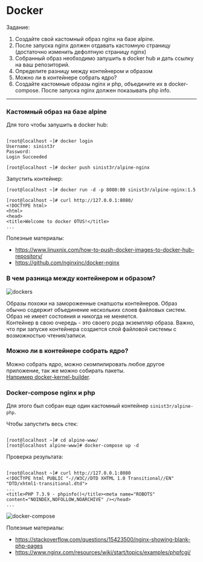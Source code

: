 # Docker

Задание:
1. Создайте свой кастомный образ nginx на базе alpine. 
1. После запуска nginx должен отдавать кастомную страницу (достаточно изменить дефолтную страницу nginx)
1. Собранный образ необходимо запушить в docker hub и дать ссылку на ваш репозиторий.   
1. Определите разницу между контейнером и образом 
1. Можно ли в контейнере собрать ядро? 
1. Создайте кастомные образы nginx и php, объедините их в docker-compose. После запуска nginx должен показывать php info.  

---

### Кастомный образ на базе alpine

Для того чтобы запушить в docker hub: 

```console

[root@localhost ~]# docker login
Username: sinist3r
Password: 
Login Succeeded

[root@localhost ~]# docker push sinist3r/alpine-nginx

```

Запустить контейнер: 

```console
[root@localhost ~]# docker run -d -p 8080:80 sinist3r/alpine-nginx:1.5

[root@localhost ~]# curl http://127.0.0.1:8080/
<!DOCTYPE html>
<html>
<head>
<title>Welcome to docker OTUS!</title>
...

```


Полезные материалы:  
- https://www.linuxnix.com/how-to-push-docker-images-to-docker-hub-repository/
- https://github.com/nginxinc/docker-nginx

### В чем разница между контейнером и образом?

![dockers](https://github.com/sinist3rr/otus-linux/blob/master/HW13/images/dockers.png)

Образы похожи на замороженные снапшоты контейнеров. 
Образ обычно содержит объединение нескольких слоев файловых систем. Образ не имеет состояния и никогда не меняется.  
Контейнер в свою очередь - это своего рода экземпляр образа. Важно, что при запуске контейнера создается слой файловой системы с возможностью чтения/записи.   

### Можно ли в контейнере собрать ядро?

Можно собрать ядро, можно скомпилировать любое другое приложение, так же можно собирать пакеты.  
[Например docker-kernel-builder](https://github.com/moul/docker-kernel-builder). 

### Docker-compose nginx и php

Для этого был собран еще один кастомный контейнер `sinist3r/alpine-php`.

Чтобы запустить весь стек:

```console

[root@localhost ~]# cd alpine-www/
[root@localhost alpine-www]# docker-compose up -d

```

Проверка результата:

```console

[root@localhost ~]# curl http://127.0.0.1:8080
<!DOCTYPE html PUBLIC "-//W3C//DTD XHTML 1.0 Transitional//EN" "DTD/xhtml1-transitional.dtd">
...
<title>PHP 7.3.9 - phpinfo()</title><meta name="ROBOTS" content="NOINDEX,NOFOLLOW,NOARCHIVE" /></head>
...

```

![docker-compose](https://github.com/sinist3rr/otus-linux/blob/master/HW13/images/docker-compose-works.png)

Полезные материалы:  
- https://stackoverflow.com/questions/15423500/nginx-showing-blank-php-pages
- https://www.nginx.com/resources/wiki/start/topics/examples/phpfcgi/

